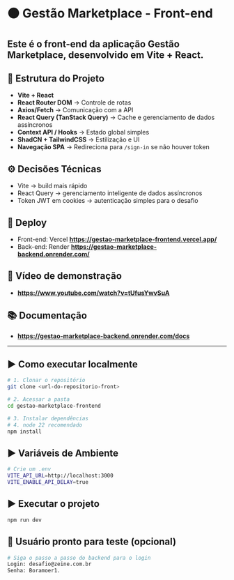 # 🟠 Gestão Marketplace - Front-end

Este é o front-end da aplicação **Gestão Marketplace**, desenvolvido em **Vite + React**.
---

## 📂 Estrutura do Projeto

- **Vite + React**
- **React Router DOM** → Controle de rotas
- **Axios/Fetch** → Comunicação com a API
- **React Query (TanStack Query)** → Cache e gerenciamento de dados assíncronos
- **Context API / Hooks** → Estado global simples
- **ShadCN + TailwindCSS** → Estilização e UI
- **Navegação SPA** → Redireciona para `/sign-in` se não houver token

## ⚙️ Decisões Técnicas

- Vite → build mais rápido
- React Query → gerenciamento inteligente de dados assíncronos
- Token JWT em cookies → autenticação simples para o desafio

## 🚀 Deploy
- Front-end: Vercel **https://gestao-marketplace-frontend.vercel.app/**
- Back-end: Render **https://gestao-marketplace-backend.onrender.com/**

## 🎥 Vídeo de demonstração
- **https://www.youtube.com/watch?v=tUfusYwvSuA**

## 📚 Documentação
- **https://gestao-marketplace-backend.onrender.com/docs**

---

## ▶️ Como executar localmente

```bash
# 1. Clonar o repositório
git clone <url-do-repositorio-front>

# 2. Acessar a pasta
cd gestao-marketplace-frontend

# 3. Instalar dependências
# 4. node 22 recomendado
npm install
```

## ▶️ Variáveis de Ambiente

```bash
# Crie um .env
VITE_API_URL=http://localhost:3000
VITE_ENABLE_API_DELAY=true
```

## ▶️ Executar o projeto

```bash
npm run dev
```

## 🚨 Usuário pronto para teste (opcional)
```bash
# Siga o passo a passo do backend para o login
Login: desafio@zeine.com.br
Senha: Boramoer1.
```
